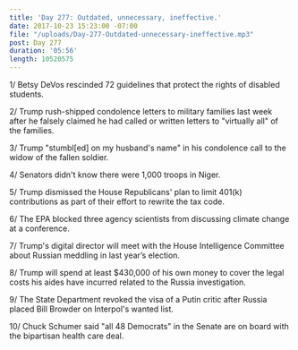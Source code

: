 ```yaml
---
title: 'Day 277: Outdated, unnecessary, ineffective.'
date: 2017-10-23 15:23:00 -07:00
file: "/uploads/Day-277-Outdated-unnecessary-ineffective.mp3"
post: Day 277
duration: '05:56'
length: 10520575
---
```


1/ Betsy DeVos rescinded 72 guidelines that protect the rights of disabled students.

2/ Trump rush-shipped condolence letters to military families last week after he falsely claimed he had called or written letters to "virtually all" of the families.

3/ Trump "stumbl\[ed\] on my husband's name" in his condolence call to the widow of the fallen soldier.

4/ Senators didn't know there were 1,000 troops in Niger.

5/ Trump dismissed the House Republicans' plan to limit 401(k) contributions as part of their effort to rewrite the tax code.

6/ The EPA blocked three agency scientists from discussing climate change at a conference.

7/ Trump's digital director will meet with the House Intelligence Committee about Russian meddling in last year’s election.

8/ Trump will spend at least $430,000 of his own money to cover the legal costs his aides have incurred related to the Russia investigation.

9/ The State Department revoked the visa of a Putin critic after Russia placed Bill Browder on Interpol's wanted list.

10/ Chuck Schumer said "all 48 Democrats" in the Senate are on board with the bipartisan health care deal.